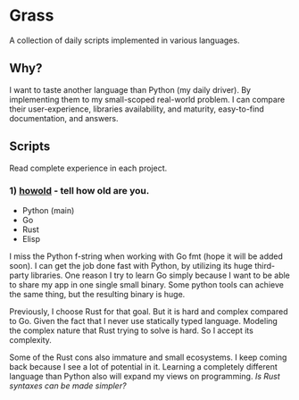 # Grass

A collection of daily scripts implemented in various languages.

## Why?

I want to taste another language than Python (my daily driver). By implementing
them to my small-scoped real-world problem. I can compare their user-experience,
libraries availability, and maturity, easy-to-find documentation, and answers.

## Scripts

Read complete experience in each project.

### 1) [howold](howold) - tell how old are you.

- Python (main)
- Go
- Rust
- Elisp

I miss the Python f-string when working with Go fmt (hope it will be added
soon). I can get the job done fast with Python, by utilizing its huge
third-party libraries. One reason I try to learn Go simply because I want to be
able to share my app in one single small binary. Some python tools can achieve
the same thing, but the resulting binary is huge.

Previously, I choose Rust for that goal. But it is hard and complex compared to
Go. Given the fact that I never use statically typed language. Modeling the
complex nature that Rust trying to solve is hard. So I accept its complexity.

Some of the Rust cons also immature and small ecosystems. I keep coming back
because I see a lot of potential in it. Learning a completely different language
than Python also will expand my views on programming. *Is Rust syntaxes can be
made simpler?*

